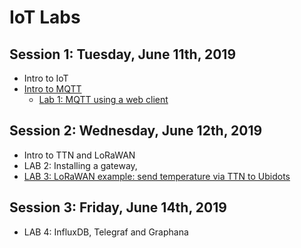 # IoT Labs


## Session 1: Tuesday, June 11th, 2019
- Intro to IoT
- [Intro to MQTT](https://github.com/pmanzoni/KIC2019/blob/master/MQTT_v1.pdf)
	- [Lab 1: MQTT using a web client](https://hackmd.io/s/By13Gqc6N)

## Session 2: Wednesday, June 12th, 2019
- Intro to TTN and LoRaWAN
- LAB 2: Installing a gateway, 
- [LAB 3: LoRaWAN example: send temperature via TTN to Ubidots](https://hackmd.io/s/Hy6qUmbA4)

## Session 3: Friday, June 14th, 2019
- LAB 4: InfluxDB, Telegraf and Graphana

